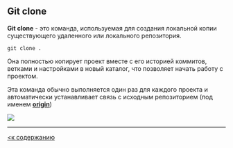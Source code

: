 ## Git clone

**Git clone** - это команда, используемая для создания локальной копии существующего удаленного или локального репозитория.

```bash=
git clone .
```

Она полностью копирует проект вместе с его историей коммитов, ветками и настройками в новый каталог, что позволяет начать работу с проектом.

Эта команда обычно выполняется один раз для каждого проекта и автоматически устанавливает связь с исходным репозиторием (под именем <u>**origin**</u>)

![](IMG_3598.PNG)

---

[<к содержанию](readme.md)